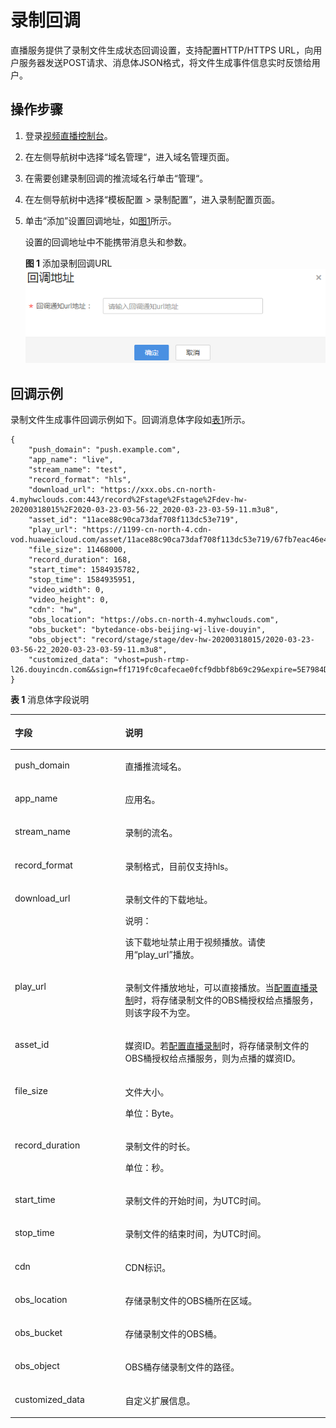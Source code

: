 # 录制回调<a name="live_01_0035"></a>

直播服务提供了录制文件生成状态回调设置，支持配置HTTP/HTTPS URL，向用户服务器发送POST请求、消息体JSON格式，将文件生成事件信息实时反馈给用户。

## 操作步骤<a name="section1219814503715"></a>

1.  登录[视频直播控制台](https://console.huaweicloud.com/live)。
2.  在左侧导航树中选择“域名管理“，进入域名管理页面。
3.  在需要创建录制回调的推流域名行单击“管理“。
4.  在左侧导航树中选择“模板配置 \> 录制配置”，进入录制配置页面。
5.  单击“添加”设置回调地址，如[图1](#fig25094261470)所示。

    设置的回调地址中不能携带消息头和参数。

    **图 1**  添加录制回调URL<a name="fig25094261470"></a>  
    ![](figures/添加录制回调URL.png "添加录制回调URL")


## 回调示例<a name="section83321812146"></a>

录制文件生成事件回调示例如下。回调消息体字段如[表1](#table762632871817)所示。

```
{
    "push_domain": "push.example.com",
    "app_name": "live",
    "stream_name": "test",
    "record_format": "hls",
    "download_url": "https://xxx.obs.cn-north-4.myhwclouds.com:443/record%2Fstage%2Fstage%2Fdev-hw-20200318015%2F2020-03-23-03-56-22_2020-03-23-03-59-11.m3u8",
    "asset_id": "11ace88c90ca73daf708f113dc53e719",
    "play_url": "https://1199-cn-north-4.cdn-vod.huaweicloud.com/asset/11ace88c90ca73daf708f113dc53e719/67fb7eac46e49984e2ec1575323c02fc.m3u8",
    "file_size": 11468000,
    "record_duration": 168,
    "start_time": 1584935782,
    "stop_time": 1584935951,
    "video_width": 0,
    "video_height": 0,
    "cdn": "hw",
    "obs_location": "https://obs.cn-north-4.myhwclouds.com",
    "obs_bucket": "bytedance-obs-beijing-wj-live-douyin",
    "obs_object": "record/stage/stage/dev-hw-20200318015/2020-03-23-03-56-22_2020-03-23-03-59-11.m3u8",
    "customized_data": "vhost=push-rtmp-l26.douyincdn.com&&sign=ff1719fc0cafecae0fcf9dbbf8b69c29&expire=5E7984DA"
}
```

**表 1**  消息体字段说明

<a name="table762632871817"></a>
<table><thead align="left"><tr id="row76271228131815"><th class="cellrowborder" valign="top" width="35%" id="mcps1.2.3.1.1"><p id="p15627132813181"><a name="p15627132813181"></a><a name="p15627132813181"></a>字段</p>
</th>
<th class="cellrowborder" valign="top" width="65%" id="mcps1.2.3.1.2"><p id="p662716283181"><a name="p662716283181"></a><a name="p662716283181"></a>说明</p>
</th>
</tr>
</thead>
<tbody><tr id="row448624602219"><td class="cellrowborder" valign="top" width="35%" headers="mcps1.2.3.1.1 "><p id="p97894214237"><a name="p97894214237"></a><a name="p97894214237"></a>push_domain</p>
</td>
<td class="cellrowborder" valign="top" width="65%" headers="mcps1.2.3.1.2 "><p id="p553711732315"><a name="p553711732315"></a><a name="p553711732315"></a>直播推流域名。</p>
</td>
</tr>
<tr id="row19487146102216"><td class="cellrowborder" valign="top" width="35%" headers="mcps1.2.3.1.1 "><p id="p1178919252314"><a name="p1178919252314"></a><a name="p1178919252314"></a>app_name</p>
</td>
<td class="cellrowborder" valign="top" width="65%" headers="mcps1.2.3.1.2 "><p id="p1653791716238"><a name="p1653791716238"></a><a name="p1653791716238"></a>应用名。</p>
</td>
</tr>
<tr id="row7487046142211"><td class="cellrowborder" valign="top" width="35%" headers="mcps1.2.3.1.1 "><p id="p187891426230"><a name="p187891426230"></a><a name="p187891426230"></a>stream_name</p>
</td>
<td class="cellrowborder" valign="top" width="65%" headers="mcps1.2.3.1.2 "><p id="p1053761722314"><a name="p1053761722314"></a><a name="p1053761722314"></a>录制的流名。</p>
</td>
</tr>
<tr id="row11487164652214"><td class="cellrowborder" valign="top" width="35%" headers="mcps1.2.3.1.1 "><p id="p1878932192315"><a name="p1878932192315"></a><a name="p1878932192315"></a>record_format</p>
</td>
<td class="cellrowborder" valign="top" width="65%" headers="mcps1.2.3.1.2 "><p id="p653731722314"><a name="p653731722314"></a><a name="p653731722314"></a>录制格式，目前仅支持hls。</p>
</td>
</tr>
<tr id="row1248714620228"><td class="cellrowborder" valign="top" width="35%" headers="mcps1.2.3.1.1 "><p id="p177894210232"><a name="p177894210232"></a><a name="p177894210232"></a>download_url</p>
</td>
<td class="cellrowborder" valign="top" width="65%" headers="mcps1.2.3.1.2 "><p id="p1170391215253"><a name="p1170391215253"></a><a name="p1170391215253"></a>录制文件的下载地址。</p>
<div class="note" id="note11674183710111"><a name="note11674183710111"></a><a name="note11674183710111"></a><span class="notetitle"> 说明： </span><div class="notebody"><p id="p831331311543"><a name="p831331311543"></a><a name="p831331311543"></a>该下载地址禁止用于视频播放。请使用<span class="parmname" id="parmname611311019556"><a name="parmname611311019556"></a><a name="parmname611311019556"></a>“play_url”</span>播放。</p>
</div></div>
</td>
</tr>
<tr id="row1448794642213"><td class="cellrowborder" valign="top" width="35%" headers="mcps1.2.3.1.1 "><p id="p978913215234"><a name="p978913215234"></a><a name="p978913215234"></a>play_url</p>
</td>
<td class="cellrowborder" valign="top" width="65%" headers="mcps1.2.3.1.2 "><p id="p1653718171235"><a name="p1653718171235"></a><a name="p1653718171235"></a>录制文件播放地址，可以直接播放。当<a href="配置直播录制.md#section4159236111015">配置直播录制</a>时，将存储录制文件的OBS桶授权给点播服务，则该字段不为空。</p>
</td>
</tr>
<tr id="row2048714618226"><td class="cellrowborder" valign="top" width="35%" headers="mcps1.2.3.1.1 "><p id="p1878912220231"><a name="p1878912220231"></a><a name="p1878912220231"></a>asset_id</p>
</td>
<td class="cellrowborder" valign="top" width="65%" headers="mcps1.2.3.1.2 "><p id="p653711718235"><a name="p653711718235"></a><a name="p653711718235"></a>媒资ID。若<a href="配置直播录制.md#section4159236111015">配置直播录制</a>时，将存储录制文件的OBS桶授权给点播服务，则为点播的媒资ID。</p>
</td>
</tr>
<tr id="row1862712289187"><td class="cellrowborder" valign="top" width="35%" headers="mcps1.2.3.1.1 "><p id="p578913262316"><a name="p578913262316"></a><a name="p578913262316"></a>file_size</p>
</td>
<td class="cellrowborder" valign="top" width="65%" headers="mcps1.2.3.1.2 "><p id="p156281652205010"><a name="p156281652205010"></a><a name="p156281652205010"></a>文件大小。</p>
<p id="p2537917192315"><a name="p2537917192315"></a><a name="p2537917192315"></a>单位：Byte。</p>
</td>
</tr>
<tr id="row13627328161815"><td class="cellrowborder" valign="top" width="35%" headers="mcps1.2.3.1.1 "><p id="p167893202319"><a name="p167893202319"></a><a name="p167893202319"></a>record_duration</p>
</td>
<td class="cellrowborder" valign="top" width="65%" headers="mcps1.2.3.1.2 "><p id="p459122116523"><a name="p459122116523"></a><a name="p459122116523"></a>录制文件的时长。</p>
<p id="p1853791718231"><a name="p1853791718231"></a><a name="p1853791718231"></a>单位：秒。</p>
</td>
</tr>
<tr id="row1162752871815"><td class="cellrowborder" valign="top" width="35%" headers="mcps1.2.3.1.1 "><p id="p3789023237"><a name="p3789023237"></a><a name="p3789023237"></a>start_time</p>
</td>
<td class="cellrowborder" valign="top" width="65%" headers="mcps1.2.3.1.2 "><p id="p1453761710235"><a name="p1453761710235"></a><a name="p1453761710235"></a>录制文件的开始时间，为UTC时间。</p>
</td>
</tr>
<tr id="row662712814181"><td class="cellrowborder" valign="top" width="35%" headers="mcps1.2.3.1.1 "><p id="p117891423231"><a name="p117891423231"></a><a name="p117891423231"></a>stop_time</p>
</td>
<td class="cellrowborder" valign="top" width="65%" headers="mcps1.2.3.1.2 "><p id="p115371117182314"><a name="p115371117182314"></a><a name="p115371117182314"></a>录制文件的结束时间，为UTC时间。</p>
</td>
</tr>
<tr id="row11627182816180"><td class="cellrowborder" valign="top" width="35%" headers="mcps1.2.3.1.1 "><p id="p13789102172315"><a name="p13789102172315"></a><a name="p13789102172315"></a>cdn</p>
</td>
<td class="cellrowborder" valign="top" width="65%" headers="mcps1.2.3.1.2 "><p id="p15537017122313"><a name="p15537017122313"></a><a name="p15537017122313"></a>CDN标识。</p>
</td>
</tr>
<tr id="row20627728101812"><td class="cellrowborder" valign="top" width="35%" headers="mcps1.2.3.1.1 "><p id="p778912142315"><a name="p778912142315"></a><a name="p778912142315"></a>obs_location</p>
</td>
<td class="cellrowborder" valign="top" width="65%" headers="mcps1.2.3.1.2 "><p id="p1453871722319"><a name="p1453871722319"></a><a name="p1453871722319"></a>存储录制文件的OBS桶所在区域。</p>
</td>
</tr>
<tr id="row862782813188"><td class="cellrowborder" valign="top" width="35%" headers="mcps1.2.3.1.1 "><p id="p57891623232"><a name="p57891623232"></a><a name="p57891623232"></a>obs_bucket</p>
</td>
<td class="cellrowborder" valign="top" width="65%" headers="mcps1.2.3.1.2 "><p id="p8538121720237"><a name="p8538121720237"></a><a name="p8538121720237"></a>存储录制文件的OBS桶。</p>
</td>
</tr>
<tr id="row8418120102317"><td class="cellrowborder" valign="top" width="35%" headers="mcps1.2.3.1.1 "><p id="p1778910219234"><a name="p1778910219234"></a><a name="p1778910219234"></a>obs_object</p>
</td>
<td class="cellrowborder" valign="top" width="65%" headers="mcps1.2.3.1.2 "><p id="p9120163454814"><a name="p9120163454814"></a><a name="p9120163454814"></a>OBS桶存储录制文件的路径。</p>
</td>
</tr>
<tr id="row241816012318"><td class="cellrowborder" valign="top" width="35%" headers="mcps1.2.3.1.1 "><p id="p7789524235"><a name="p7789524235"></a><a name="p7789524235"></a>customized_data</p>
</td>
<td class="cellrowborder" valign="top" width="65%" headers="mcps1.2.3.1.2 "><p id="p153818171235"><a name="p153818171235"></a><a name="p153818171235"></a>自定义扩展信息。</p>
</td>
</tr>
</tbody>
</table>

